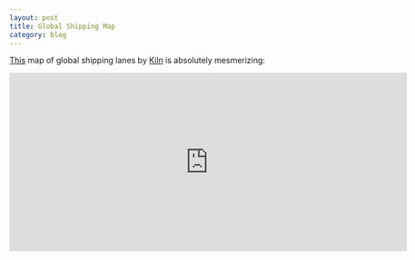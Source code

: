 ```yaml
---
layout: post
title: Global Shipping Map
category: blog
---
```



[This](http://www.shipmap.org/) map of global shipping lanes by [Kiln](https://www.kiln.digital/) is absolutely mesmerizing:

<div class="post-content-video-container">
<iframe width="700" height="315" src="http://www.shipmap.org" frameborder="0" allowfullscreen=""></iframe>
</div>
